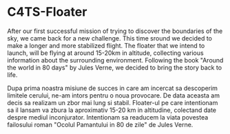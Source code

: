 # C4TS-Floater
After our first successful mission of trying to discover the boundaries of the sky, we came back for a new challenge. This time sround we decided to make a longer and more stabilized flight. The floater that we intend to launch, will be flying at around 15-20km in altitude, collecting various information about the surrounding environment. Following the book "Around the world in 80 days" by Jules Verne, we decided to bring the story back to life.

Dupa prima noastra misiune de succes in care am incercat sa descoperim limitele cerului, ne-am intors pentru o noua provocare. De data aceasta am decis sa realizam un zbor mai lung si stabil. Floater-ul pe care intentionam sa il lansam va zbura la aproximativ 15-20 km in altitudine, colectand date despre mediul inconjurator. Intentionam sa readucem la viata povestea failosului roman "Ocolul Pamantului in 80 de zile" de Jules Verne.
